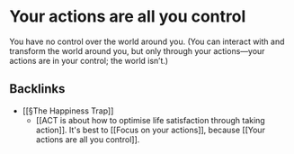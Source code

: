 # Your actions are all you control
You have no control over the world around you. (You can interact with and transform the world around you, but only through your actions—your actions are in your control; the world isn’t.)

## Backlinks
* [[§The Happiness Trap]]
	* [[ACT is about how to optimise life satisfaction through taking action]]. It's best to [[Focus on your actions]],  because [[Your actions are all you control]].

<!-- #Life -->

<!-- {BearID:77CB3082-577E-4415-8A43-240E2355005F-15756-000013049A3148ED} -->
